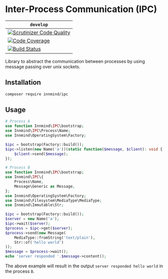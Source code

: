 # Inter-Process Communication (IPC)

| `develop` |
|-----------|
| [![Scrutinizer Code Quality](https://scrutinizer-ci.com/g/Innmind/IPC/badges/quality-score.png?b=develop)](https://scrutinizer-ci.com/g/Innmind/IPC/?branch=develop) |
| [![Code Coverage](https://scrutinizer-ci.com/g/Innmind/IPC/badges/coverage.png?b=develop)](https://scrutinizer-ci.com/g/Innmind/IPC/?branch=develop) |
| [![Build Status](https://scrutinizer-ci.com/g/Innmind/IPC/badges/build.png?b=develop)](https://scrutinizer-ci.com/g/Innmind/IPC/build-status/develop) |

Library to abstract the communication between processes by using message passing over unix sockets.

## Installation

```sh
composer require innmind/ipc
```

## Usage

```php
# Process A
use function Innmind\IPC\bootstrap;
use Innmind\IPC\Process\Name;
use Innmind\OperatingSystem\Factory;

$ipc = bootstrap(Factory::build());
$ipc->listen(new Name('a'))(static function($message, $client): void {
    $client->send($message);
});
```

```php
# Process B
use function Innmind\IPC\bootstrap;
use Innmind\IPC\{
    Process\Name,
    Message\Generic as Message,
};
use Innmind\OperatingSystem\Factory;
use Innmind\Filesystem\MediaType\MediaType;
use Innmind\Immutable\Str;

$ipc = bootstrap(Factory::build());
$server = new Name('a');
$ipc->wait($server);
$process = $ipc->get($server);
$process->send(new Message(
    MediaType::fromString('text/plain'),
    Str::of('hello world')
));
$message = $process->wait();
echo 'server responded '.$message->content();
```

The above example will result in the output `server responded hello world` in the process `B`.
